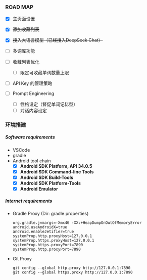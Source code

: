 ### ROAD MAP

- [x] ~~主页面设置~~

- [x] ~~添加收藏列表~~
- [x] ~~接入大语言模型（已经接入DeepSeek Chat）~~
- [ ] 多词库功能

- [ ] 收藏列表优化
  - [ ] 限定可收藏单词数量上限
- [ ] API Key 的管理策略

- [ ] Prompt Engineering
  - [ ] 性格设定（督促单词记忆型）
  - [ ] 对话内容设定

### 环境搭建

##### Software requirements

- VSCode
- gradle
- Android tool chain
  - [x] **Android SDK Platform, API 34.0.5**
  - [x] **Android SDK Command-line Tools**
  - [x] **Android SDK Build-Tools**
  - [x] **Android SDK Platform-Tools**
  - [x] **Android Emulator**

##### Internet requirements

- Gradle Proxy (Dir: gradle.properties)

  ```properties
  org.gradle.jvmargs=-Xmx4G -XX:+HeapDumpOnOutOfMemoryError
  android.useAndroidX=true
  android.enableJetifier=true
  systemProp.http.proxyHost=127.0.0.1
  systemProp.https.proxyHost=127.0.0.1
  systemProp.https.proxyPort=7890
  systemProp.http.proxyPort=7890
  ```

- Git Proxy

  ```git
  git config --global http.proxy http://127.0.0.1:7890
  git config --global https.proxy http://127.0.0.1:7890
  ```

  
